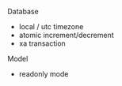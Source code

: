 Database
- local / utc timezone
- atomic increment/decrement
- xa transaction

Model
- readonly mode

